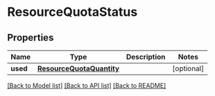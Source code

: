 # ResourceQuotaStatus

## Properties
Name | Type | Description | Notes
------------ | ------------- | ------------- | -------------
**used** | [**ResourceQuotaQuantity**](ResourceQuotaQuantity.md) |  | [optional] 

[[Back to Model list]](../README.md#documentation-for-models) [[Back to API list]](../README.md#documentation-for-api-endpoints) [[Back to README]](../README.md)


